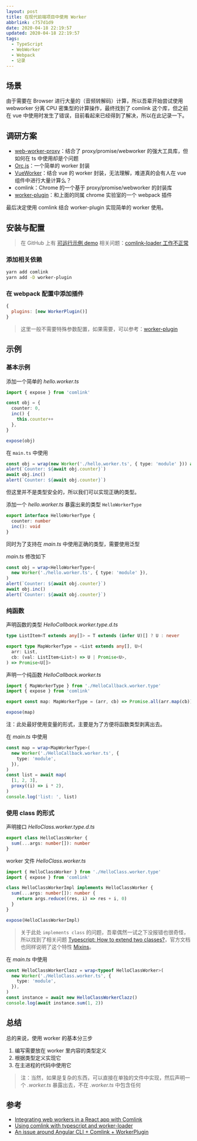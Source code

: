 ```yaml
---
layout: post
title: 在现代前端项目中使用 Worker
abbrlink: c757d1d9
date: 2020-04-18 22:19:57
updated: 2020-04-18 22:19:57
tags:
  - TypeScript
  - WebWorker
  - Webpack
  - 记录
---
```


## 场景

由于需要在 Browser 进行大量的（音频转解码）计算，所以吾辈开始尝试使用 webworker 分离 CPU 密集型的计算操作，最终找到了 comlink 这个库，但之前在 vue 中使用时发生了错误，目前看起来已经得到了解决，所以在此记录一下。

## 调研方案

- [web-worker-proxy](https://github.com/satya164/web-worker-proxy)：结合了 proxy/promise/webworker 的强大工具库，但如何在 ts 中使用却是个问题
- [Orc.js](https://github.com/miozzz/sandbox/tree/master/orc)：一个简单的 worker 封装
- [VueWorker](https://github.com/israelss/vue-worker)：结合 vue 的 worker 封装，无法理解，难道真的会有人在 vue 组件中进行大量计算么？
- comlink：Chrome 的一个基于 proxy/promise/webworker 的封装库
- [worker-plugin](https://github.com/GoogleChromeLabs/worker-plugin)：和上面的同属 chrome 实验室的一个 webpack 插件

最后决定使用 comlink 结合 worker-plugin 实现简单的 worker 使用。

## 安装与配置

> 在 GitHub 上有 [可运行示例 demo](https://github.com/rxliuli/example/tree/master/react_worker_example)
> 相关问题：[comlink-loader 工作不正常](https://segmentfault.com/q/1010000022359546)

### 添加相关依赖

```sh
yarn add comlink
yarn add -D worker-plugin
```

### 在 webpack 配置中添加插件

```js
{
  plugins: [new WorkerPlugin()]
}
```

> 这里一般不需要特殊参数配置，如果需要，可以参考：[worker-plugin](https://github.com/GoogleChromeLabs/worker-plugin)

## 示例

### 基本示例

添加一个简单的 _hello.worker.ts_

```ts
import { expose } from 'comlink'

const obj = {
  counter: 0,
  inc() {
    this.counter++
  },
}

expose(obj)
```

在 `main.ts` 中使用

```ts
const obj = wrap(new Worker('./hello.worker.ts', { type: 'module' })) as any
alert(`Counter: ${await obj.counter}`)
await obj.inc()
alert(`Counter: ${await obj.counter}`)
```

但这里并不是类型安全的，所以我们可以实现正确的类型。

添加一个 _hello.worker.ts_ 暴露出来的类型 `HelloWorkerType`

```ts
export interface HelloWorkerType {
  counter: number
  inc(): void
}
```

同时为了支持在 _main.ts_ 中使用正确的类型，需要使用泛型

_main.ts_ 修改如下

```ts
const obj = wrap<HelloWorkerType>(
  new Worker('./hello.worker.ts', { type: 'module' }),
)
alert(`Counter: ${await obj.counter}`)
await obj.inc()
alert(`Counter: ${await obj.counter}`)
```

### 纯函数

声明函数的类型 _HelloCallback.worker.type.d.ts_

```ts
type ListItem<T extends any[]> = T extends (infer U)[] ? U : never

export type MapWorkerType = <List extends any[], U>(
  arr: List,
  cb: (val: ListItem<List>) => U | Promise<U>,
) => Promise<U[]>
```

声明一个纯函数 _HelloCallback.worker.ts_

```ts
import { MapWorkerType } from './HelloCallback.worker.type'
import { expose } from 'comlink'

export const map: MapWorkerType = (arr, cb) => Promise.all(arr.map(cb))

expose(map)
```

注：此处最好使用变量的形式，主要是为了方便将函数类型剥离出去。

在 _main.ts_ 中使用

```ts
const map = wrap<MapWorkerType>(
  new Worker('./HelloCallback.worker.ts', {
    type: 'module',
  }),
)
const list = await map(
  [1, 2, 3],
  proxy((i) => i * 2),
)
console.log('list: ', list)
```

### 使用 class 的形式

声明接口 _HelloClass.worker.type.d.ts_

```ts
export class HelloClassWorker {
  sum(...args: number[]): number
}
```

worker 文件 _HelloClass.worker.ts_

```ts
import { HelloClassWorker } from './HelloClass.worker.type'
import { expose } from 'comlink'

class HelloClassWorkerImpl implements HelloClassWorker {
  sum(...args: number[]): number {
    return args.reduce((res, i) => res + i, 0)
  }
}

expose(HelloClassWorkerImpl)
```

> 关于此处 `implements class` 的问题，吾辈偶然一试之下没报错也很奇怪，所以找到了相关问题 [Typescript: How to extend two classes?](https://stackoverflow.com/a/26961710)，官方文档也同样说明了这个特性 [Mixins](https://www.typescriptlang.org/docs/handbook/mixins.html)。

在 _main.ts_ 中使用

```ts
const HelloClassWorkerClazz = wrap<typeof HelloClassWorker>(
  new Worker('./HelloClass.worker.ts', {
    type: 'module',
  }),
)
const instance = await new HelloClassWorkerClazz()
console.log(await instance.sum(1, 2))
```

## 总结

总的来说，使用 worker 的基本分三步

1. 编写需要放在 worker 里内容的类型定义
2. 根据类型定义实现它
3. 在主进程的代码中使用它

> 注：当然，如果是复杂的东西，可以直接在单独的文件中实现，然后声明一个 _.worker.ts_ 暴露出去，不在 _.worker.ts_ 中包含任何

## 参考

- [Integrating web workers in a React app with Comlink](https://blog.logrocket.com/integrating-web-workers-in-a-react-app-with-comlink/)
- [Using comlink with typescript and worker-loader](https://lorefnon.tech/2019/03/24/using-comlink-with-typescript-and-worker-loader/)
- [An issue around Angular CLI + Comlink + WorkerPlugin](https://medium.com/lacolaco-blog/an-issue-around-angular-cli-comlink-workerplugin-585be1c8d087)
